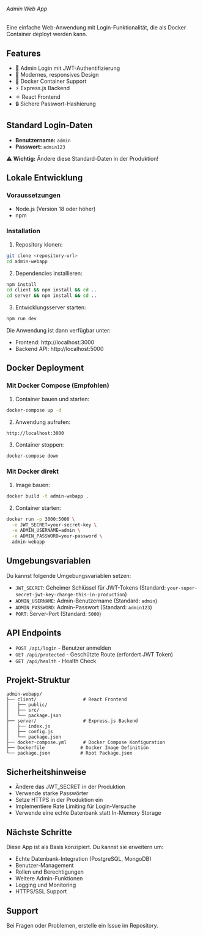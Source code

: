 ###### Admin Web App

Eine einfache Web-Anwendung mit Login-Funktionalität, die als Docker Container deployt werden kann.

## Features

- 🔐 Admin Login mit JWT-Authentifizierung
- 🎨 Modernes, responsives Design
- 🐳 Docker Container Support
- ⚡ Express.js Backend
- ⚛️ React Frontend
- 🔒 Sichere Passwort-Hashierung

## Standard Login-Daten

- **Benutzername:** `admin`
- **Passwort:** `admin123`

⚠️ **Wichtig:** Ändere diese Standard-Daten in der Produktion!

## Lokale Entwicklung

### Voraussetzungen

- Node.js (Version 18 oder höher)
- npm

### Installation

1. Repository klonen:
```bash
git clone <repository-url>
cd admin-webapp
```

2. Dependencies installieren:
```bash
npm install
cd client && npm install && cd ..
cd server && npm install && cd ..
```

3. Entwicklungsserver starten:
```bash
npm run dev
```

Die Anwendung ist dann verfügbar unter:
- Frontend: http://localhost:3000
- Backend API: http://localhost:5000

## Docker Deployment

### Mit Docker Compose (Empfohlen)

1. Container bauen und starten:
```bash
docker-compose up -d
```

2. Anwendung aufrufen:
```
http://localhost:3000
```

3. Container stoppen:
```bash
docker-compose down
```

### Mit Docker direkt

1. Image bauen:
```bash
docker build -t admin-webapp .
```

2. Container starten:
```bash
docker run -p 3000:5000 \
  -e JWT_SECRET=your-secret-key \
  -e ADMIN_USERNAME=admin \
  -e ADMIN_PASSWORD=your-password \
  admin-webapp
```

## Umgebungsvariablen

Du kannst folgende Umgebungsvariablen setzen:

- `JWT_SECRET`: Geheimer Schlüssel für JWT-Tokens (Standard: `your-super-secret-jwt-key-change-this-in-production`)
- `ADMIN_USERNAME`: Admin-Benutzername (Standard: `admin`)
- `ADMIN_PASSWORD`: Admin-Passwort (Standard: `admin123`)
- `PORT`: Server-Port (Standard: `5000`)

## API Endpoints

- `POST /api/login` - Benutzer anmelden
- `GET /api/protected` - Geschützte Route (erfordert JWT Token)
- `GET /api/health` - Health Check

## Projekt-Struktur

```
admin-webapp/
├── client/                 # React Frontend
│   ├── public/
│   ├── src/
│   └── package.json
├── server/                 # Express.js Backend
│   ├── index.js
│   ├── config.js
│   └── package.json
├── docker-compose.yml      # Docker Compose Konfiguration
├── Dockerfile             # Docker Image Definition
└── package.json           # Root Package.json
```

## Sicherheitshinweise

- Ändere das JWT_SECRET in der Produktion
- Verwende starke Passwörter
- Setze HTTPS in der Produktion ein
- Implementiere Rate Limiting für Login-Versuche
- Verwende eine echte Datenbank statt In-Memory Storage

## Nächste Schritte

Diese App ist als Basis konzipiert. Du kannst sie erweitern um:

- Echte Datenbank-Integration (PostgreSQL, MongoDB)
- Benutzer-Management
- Rollen und Berechtigungen
- Weitere Admin-Funktionen
- Logging und Monitoring
- HTTPS/SSL Support

## Support

Bei Fragen oder Problemen, erstelle ein Issue im Repository.
